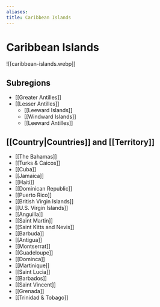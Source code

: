 ```yaml
---
aliases:
title: Caribbean Islands
---
```

# Caribbean Islands
![[caribbean-islands.webp]]
## Subregions
- [[Greater Antilles]]
- [[Lesser Antilles]]
	- [[Leeward Islands]]
	- [[Windward Islands]]
	- [[Leeward Antilles]]
## [[Country|Countries]] and [[Territory]]
- [[The Bahamas]]
- [[Turks & Caicos]]
- [[Cuba]]
- [[Jamaica]]
- [[Haiti]]
- [[Dominican Republic]]
- [[Puerto Rico]]
- [[British Virgin Islands]]
- [[U.S. Virgin Islands]]
- [[Anguilla]]
- [[Saint Martin]]
- [[Saint Kitts and Nevis]]
- [[Barbuda]]
- [[Antigua]]
- [[Montserrat]]
- [[Guadeloupe]]
- [[Dominca]]
- [[Martinique]]
- [[Saint Lucia]]
- [[Barbados]]
- [[Saint Vincent]]
- [[Grenada]]
- [[Trinidad & Tobago]]

